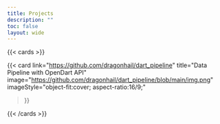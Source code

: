 ```yaml
---
title: Projects
description: ""
toc: false
layout: wide
---
```


<div class="hx-mt-4"></div>

<p class="hx-mb-12 hx-text-center hx-text-lg hx-text-gray-500 dark:hx-text-gray-400">
</p>

{{< cards >}}

  {{< card
        link="https://github.com/dragonhail/dart_pipeline"
        title="Data Pipeline with OpenDart API"
        image="https://github.com/dragonhail/dart_pipeline/blob/main/img.png"
        imageStyle="object-fit:cover; aspect-ratio:16/9;"
  >}}

{{< /cards >}}